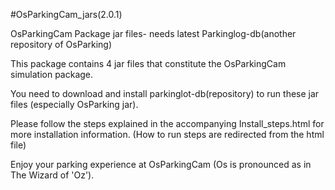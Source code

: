 #OsParkingCam_jars(2.0.1)

OsParkingCam Package jar files- needs latest Parkinglog-db(another repository of OsParking)

This package contains 4 jar files that constitute the OsParkingCam simulation package.

You need to download and install parkinglot-db(repository) to run these jar files (especially OsParking jar).

Please follow the steps explained in the accompanying Install_steps.html for more installation information.
(How to run steps are redirected from the html file)

Enjoy your parking experience at OsParkingCam (Os is pronounced as in The Wizard of 'Oz').
